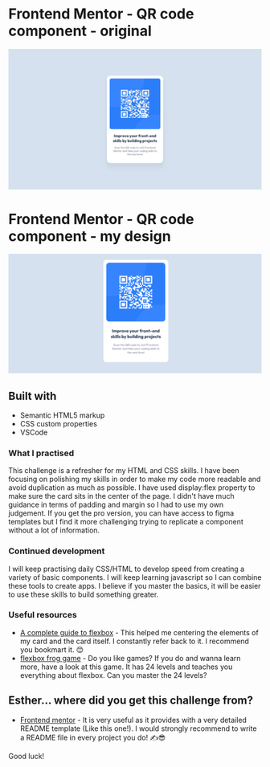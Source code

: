# Frontend Mentor - QR code component - original

![Design preview for the QR code component coding challenge](./design/original-design.jpg)

# Frontend Mentor - QR code component - my design

![Design preview for the QR code component coding challenge](./design/my-design.png)
## Built with

- Semantic HTML5 markup
- CSS custom properties
- VSCode

### What I practised

This challenge is a refresher for my HTML and CSS skills. I have been focusing on polishing my skills in order to make my code more readable and avoid duplication as much as possible. I have used display:flex property to make sure the card sits in the center of the page. I didn't have much guidance in terms of padding and margin so I had to use my own judgement. If you get the pro version, you can have access to figma templates but I find it more challenging trying to replicate a component without a lot of information.

### Continued development

I will keep practising daily CSS/HTML to develop speed from creating a variety of basic components. I will keep learning javascript so I can combine these tools to create apps. I believe if you master the basics, it will be easier to use these skills to build something greater.

### Useful resources

- [A complete guide to flexbox](https://css-tricks.com/snippets/css/a-guide-to-flexbox/) - This helped me centering the elements of my card and the card itself. I constantly refer back to it. I recommend you bookmart it. 😊
- [flexbox frog game](http://flexboxfroggy.com/) - Do you like games? If you do and wanna learn more, have a look at this game. It has 24 levels and teaches you everything about flexbox. Can you master the 24 levels?

## Esther... where did you get this challenge from?

- [Frontend mentor](https://www.frontendmentor.io/) - It is very useful as it provides with a very detailed README template (Like this one!). I would strongly recommend to write a README file in every project you do! ✍😎

Good luck!
